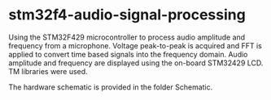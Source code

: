 # stm32f4-audio-signal-processing
Using the STM32F429 microcontroller to process audio amplitude and frequency from a microphone. Voltage peak-to-peak is acquired and FFT is applied to convert time based signals into the frequency domain. Audio amplitude and frequency are displayed using the on-board STM32429 LCD. TM libraries were used.

The hardware schematic is provided in the folder Schematic.
